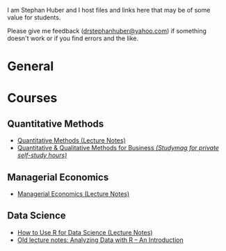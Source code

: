 I am Stephan Huber and I host files and links here that may be of some value for students.

Please give me feedback (drstephanhuber@yahoo.com) if something doesn't work or if you find errors and the like.

# General

# Courses

## Quantitative Methods
- [Quantitative Methods (Lecture Notes)](https://hubchev.github.io/qm/)
- [Quantitative & Qualitative Methods for Business _(Studymag for private self-study hours)_](https://hubchev.github.io/qqmb/)

## Managerial Economics
- [Managerial Economics (Lecture Notes)](https://hubchev.github.io/me/)

## Data Science

- [How to Use R for Data Science (Lecture Notes)](https://hubchev.github.io/ds/)
- <a href="https://github.com/hubchev/hubchev.github.io/raw/main/various/rcourse_book.pdf" target="_blank">Old lecture notes: Analyzing Data with R – An Introduction</a> 
